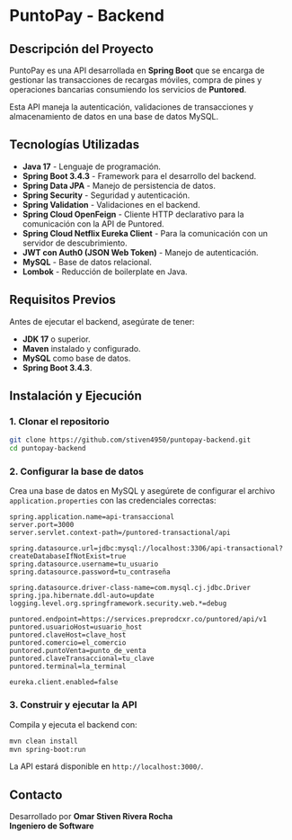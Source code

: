 # PuntoPay - Backend

## Descripción del Proyecto

PuntoPay es una API desarrollada en **Spring Boot** que se encarga de gestionar las transacciones de recargas móviles, compra de pines y operaciones bancarias consumiendo los servicios de **Puntored**.

Esta API maneja la autenticación, validaciones de transacciones y almacenamiento de datos en una base de datos MySQL.

## Tecnologías Utilizadas

- **Java 17** - Lenguaje de programación.
- **Spring Boot 3.4.3** - Framework para el desarrollo del backend.
- **Spring Data JPA** - Manejo de persistencia de datos.
- **Spring Security** - Seguridad y autenticación.
- **Spring Validation** - Validaciones en el backend.
- **Spring Cloud OpenFeign** - Cliente HTTP declarativo para la comunicación con la API de Puntored.
- **Spring Cloud Netflix Eureka Client** - Para la comunicación con un servidor de descubrimiento.
- **JWT con Auth0 (JSON Web Token)** - Manejo de autenticación.
- **MySQL** - Base de datos relacional.
- **Lombok** - Reducción de boilerplate en Java.

## Requisitos Previos

Antes de ejecutar el backend, asegúrate de tener:

- **JDK 17** o superior.
- **Maven** instalado y configurado.
- **MySQL** como base de datos.
- **Spring Boot 3.4.3**.

## Instalación y Ejecución

### 1. Clonar el repositorio
```sh
git clone https://github.com/stiven4950/puntopay-backend.git
cd puntopay-backend
```

### 2. Configurar la base de datos
Crea una base de datos en MySQL y asegúrete de configurar el archivo `application.properties` con las credenciales correctas:
```properties
spring.application.name=api-transaccional
server.port=3000
server.servlet.context-path=/puntored-transactional/api

spring.datasource.url=jdbc:mysql://localhost:3306/api-transactional?createDatabaseIfNotExist=true
spring.datasource.username=tu_usuario
spring.datasource.password=tu_contraseña

spring.datasource.driver-class-name=com.mysql.cj.jdbc.Driver
spring.jpa.hibernate.ddl-auto=update
logging.level.org.springframework.security.web.*=debug

puntored.endpoint=https://services.preprodcxr.co/puntored/api/v1
puntored.usuarioHost=usuario_host
puntored.claveHost=clave_host
puntored.comercio=el_comercio
puntored.puntoVenta=punto_de_venta
puntored.claveTransaccional=tu_clave
puntored.terminal=la_terminal

eureka.client.enabled=false
```

### 3. Construir y ejecutar la API

Compila y ejecuta el backend con:
```sh
mvn clean install
mvn spring-boot:run
```
La API estará disponible en `http://localhost:3000/`.

## Contacto

Desarrollado por **Omar Stiven Rivera Rocha**  
**Ingeniero de Software**

